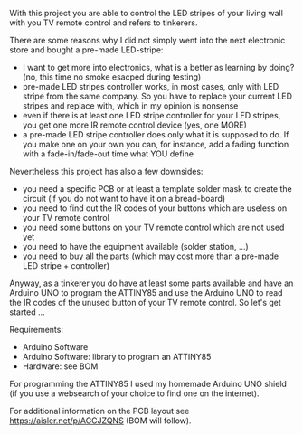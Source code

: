 With this project you are able to control the LED stripes of your living wall with you TV remote control and refers to tinkerers.

There are some reasons why I did not simply went into the next electronic store and bought a pre-made LED-stripe:
- I want to get more into electronics, what is a better as learning by doing? (no, this time no smoke esacped during testing)
- pre-made LED stripes controller works, in most cases, only with LED stripe from the same company. So you have to replace your current LED stripes and replace with, which in my opinion is nonsense
- even if there is at least one LED stripe controller for your LED stripes, you get one more IR remote control device (yes, one MORE)
- a pre-made LED stripe controller does only what it is supposed to do. If you make one on your own you can, for instance, add a fading function with a fade-in/fade-out time what YOU define

Nevertheless this project has also a few downsides:
- you need a specific PCB or at least a template solder mask to create the circuit (if you do not want to have it on a bread-board)
- you need to find out the IR codes of your buttons which are useless on your TV remote control
- you need some buttons on your TV remote control which are not used yet
- you need to have the equipment available (solder station, ...)
- you need to buy all the parts (which may cost more than a pre-made LED stripe + controller)

Anyway, as a tinkerer you do have at least some parts available and have an Arduino UNO to program the ATTINY85 and use the Arduino UNO to read the IR codes of the unused button of your TV remote control. So let's get started ...

Requirements:
- Arduino Software
- Arduino Software: library to program an ATTINY85
- Hardware: see BOM

For programming the ATTINY85 I used my homemade Arduino UNO shield (if you use a websearch of your choice to find one on the internet).

For additional information on the PCB layout see https://aisler.net/p/AGCJZQNS (BOM will follow).

